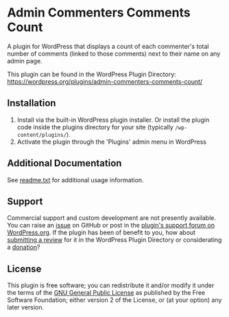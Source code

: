 # Admin Commenters Comments Count

A plugin for WordPress that displays a count of each commenter's total number of comments (linked to those comments) next to their name on any admin page.

This plugin can be found in the WordPress Plugin Directory: https://wordpress.org/plugins/admin-commenters-comments-count/

## Installation

1. Install via the built-in WordPress plugin installer. Or install the plugin code inside the plugins directory for your site (typically `/wp-content/plugins/`).
2. Activate the plugin through the 'Plugins' admin menu in WordPress


## Additional Documentation

See [readme.txt](https://github.com/coffee2code/admin-commenters-comments-count/blob/master/readme.txt) for additional usage information.


## Support

Commercial support and custom development are not presently available. You can raise an [issue](https://github.com/coffee2code/admin-commenters-comments-count/issues) on GitHub or post in the [plugin's support forum on WordPress.org](https://wordpress.org/support/plugin/admin-commenters-comments-count/). If the plugin has been of benefit to you, how about [submitting a review](https://wordpress.org/support/plugin/admin-commenters-comments-count/reviews/) for it in the WordPress Plugin Directory or considerating a [donation](https://www.paypal.com/cgi-bin/webscr?cmd=_s-xclick&hosted_button_id=6ARCFJ9TX3522)?


## License

This plugin is free software; you can redistribute it and/or modify it under the terms of the [GNU General Public License](http://www.gnu.org/licenses/gpl-2.0.html) as published by the Free Software Foundation; either version 2 of the License, or (at your option) any later version.